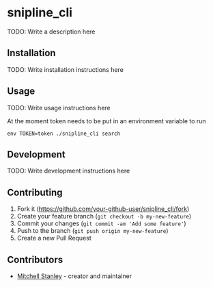 # snipline_cli

TODO: Write a description here

## Installation

TODO: Write installation instructions here

## Usage

TODO: Write usage instructions here

At the moment token needs to be put in an environment variable to run

```
env TOKEN=token ./snipline_cli search
```

## Development

TODO: Write development instructions here

## Contributing

1. Fork it (<https://github.com/your-github-user/snipline_cli/fork>)
2. Create your feature branch (`git checkout -b my-new-feature`)
3. Commit your changes (`git commit -am 'Add some feature'`)
4. Push to the branch (`git push origin my-new-feature`)
5. Create a new Pull Request

## Contributors

- [Mitchell Stanley](https://github.com/your-github-user) - creator and maintainer

